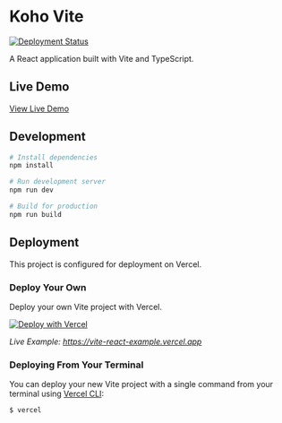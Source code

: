 # Koho Vite

[![Deployment Status](https://img.shields.io/badge/Deployment-Ready-success)](https://koho-vite-9p53.vercel.app)

A React application built with Vite and TypeScript.

## Live Demo
[View Live Demo](https://koho-vite-9p53.vercel.app)

## Development

```bash
# Install dependencies
npm install

# Run development server
npm run dev

# Build for production
npm run build
```

## Deployment

This project is configured for deployment on Vercel.

### Deploy Your Own

Deploy your own Vite project with Vercel.

[![Deploy with Vercel](https://vercel.com/button)](https://vercel.com/new/clone?repository-url=https://github.com/vercel/vercel/tree/main/examples/vite-react&template=vite-react)

_Live Example: https://vite-react-example.vercel.app_

### Deploying From Your Terminal

You can deploy your new Vite project with a single command from your terminal using [Vercel CLI](https://vercel.com/download):

```shell
$ vercel
```
